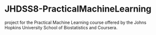 JHDSS8-PracticalMachineLearning
===============================
project for the Practical Machine Learning course offered by the Johns Hopkins University School of Biostatistics and Coursera.
